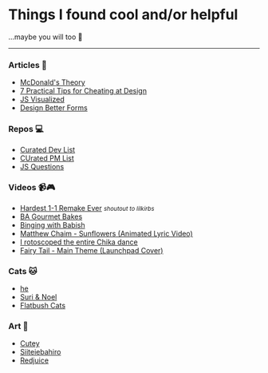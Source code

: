 # Things I found cool and/or helpful

...maybe you will too 🎉

---

### Articles 📰
- [McDonald's Theory](https://medium.com/@jonbell/mcdonalds-theory-9216e1c9da7d)
- [7 Practical Tips for Cheating at Design](https://medium.com/refactoring-ui/7-practical-tips-for-cheating-at-design-40c736799886)
- [JS Visualized](https://dev.to/lydiahallie/javascript-visualized-event-loop-3dif)
- [Design Better Forms](https://medium.com/nextux/design-better-forms-96fadca0f49c)

### Repos 💻
- [Curated Dev List](https://github.com/sindresorhus/awesome)
- [CUrated PM List](https://github.com/ProductHired/open-product-management)
- [JS Questions](https://github.com/lydiahallie/javascript-questions)

### Videos 📹🎮
- [Hardest 1-1 Remake Ever](https://www.youtube.com/watch?v=LcsGZqiwB1k) <small>*shoutout to lilkirbs*</small>
- [BA Gourmet Bakes](https://www.youtube.com/playlist?list=PLKtIunYVkv_RwB_yx1SZrZC-ddhxyXanh)
- [Binging with Babish](https://www.youtube.com/user/bgfilms)
- [Matthew Chaim - Sunflowers (Animated Lyric Video)](https://www.youtube.com/watch?v=5e-Awb0DhUk)
- [I rotoscoped the entire Chika dance](https://www.youtube.com/watch?v=gVtuD_6xSrM)
- [Fairy Tail - Main Theme (Launchpad Cover)](https://www.youtube.com/watch?v=zsOrvNYEgA8)

### Cats 🐱
- [he](https://www.youtube.com/watch?v=X8avbciUP3c)
- [Suri & Noel](https://www.youtube.com/user/JungwooPark79)
- [Flatbush Cats](https://www.youtube.com/user/ButterTeam)

### Art 🎨
- [Cutey](https://sohyun.kim)
- [Siiteiebahiro](http://www.pixiv.net/member.php?id=1709153)
- [Redjuice](https://www.artstation.com/redjuice)